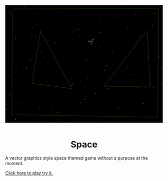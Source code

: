 <div align="center">
<img src="img/main.png" width="600px" alt="Example from the game" style="padding-bottom: 10px;">
<h1>
Space
<div>
</div>
</h1>
</div>

A vector graphics style space themed game without a purpose at the moment.

<a href="https://bergerab.github.io/space/play/index.html">Click here to play try it.</a>
